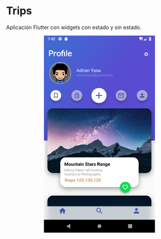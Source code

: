 # Trips

Aplicación Flutter con widgets con estado y sin estado.

<div align="center">
    <center>
        <img src="Resuelto.png" width="300">
    </center>
</div>

